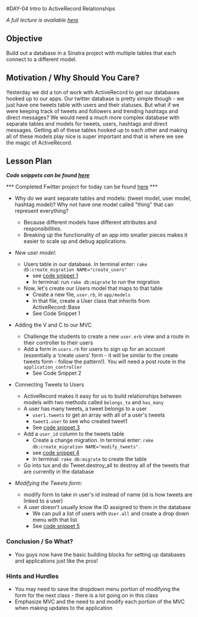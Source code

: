 #DAY-04 Intro to ActiveRecord Relationships

_A full lecture is available [here](LECTURE.md)_

## Objective

Build out a database in a Sinatra project with multiple tables that each connect to a different model.

## Motivation / Why Should You Care?

Yesterday we did a ton of work with ActiveRecord to get our databases hooked up to our apps. Our twitter database is pretty simple though - we just have one tweets table with users and their statuses. But what if we were keeping track of tweets and followers and trending hashtags and direct messages? We would need a much more complex database with separate tables and models for tweets, users, hashtags and direct messages. Getting all of these tables hooked up to each other and making all of these models play nice is super important and that is where we see the magic of ActiveRecord.

## Lesson Plan

***Code snippets can be found [here](./code-snippets.md)***

*** Completed Fwitter project for today can be found [here](https://github.com/learn-co-curriculum/hs-advanced-software-engineering-fwitter-project/tree/day04-activerecord-relationships) ***

+ Why do we want separate tables and models: (tweet model, user model, hashtag model)? Why not have one model called "thing" that can represent everything? 
  * Because different models have different attributes and responsibilities.
  * Breaking up the functionality of an app into smaller pieces makes it easier to scale up and debug applications.

+ *New user model:* 
  * Users table in our database. In terminal enter: `rake db:create_migration NAME="create_users"`
    * see [code snippet 1](./code-snippets.md)
    * In terminal: run `rake db:migrate` to run the migration
  * Now, let's create our Users model that maps to that table
    * Create a new file, `user.rb`,  in `app/models`
    * In that file, create a User class that inherits from ActiveRecord::Base
    * See Code Snippet 1
+ Adding the V and C to our MVC
  * Challenge the students to create a new `user.erb` view and a route in their controller to their users
  * Add a form in `users.rb` for users to sign up for an account (essentially a ‘create users’ form - it will be similar to the create tweets form - follow the pattern!). You will need a post route in the `application_controller`
    * See Code Snippet 2

+ Connecting Tweets to Users
  * ActiveRecord makes it easy for us to build relationships between models with two methods called `belongs_to` and `has_many`
  * A user has many tweets, a tweet belongs to a user
    * `user1.tweets` to get an array with all of a user's tweets
    * `tweet1.user` to see who created tweet1
    * See [code snippet 3](./code-snippets.md)
  * Add a `user_id` column to the tweets table
    * Create a change migration. In terminal enter: `rake db:create_migration NAME="modify_tweets"`.
    * see [code snippet 4](./code-snippets.md)
    * In terminal: `rake db:migrate` to create the table
  * Go into tux and do Tweet.destroy_all to destroy all of the tweets that are currently in the database
+ *Modifying the Tweets form:*
  * modify form to take in user's id instead of name (id is how tweets are linked to a user)
  * A user doesn't usually know the ID assigned to them in the database
    * We can pull a list of users with `User.all` and create a drop down menu with that list
    * See [code snippet 5](code-snippets.md)

### Conclusion / So What?
* You guys now have the basic building blocks for setting up databases and applications just like the pros!


### Hints and Hurdles
* You may need to save the dropdown menu portion of modifying the form for the next class - there is a lot going on in this class
* Emphasize MVC and the need to and modify each portion of the MVC when making updates to the application